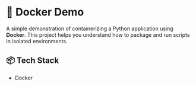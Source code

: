 # 🐳 Docker Demo 

A simple demonstration of containerizing a Python application using **Docker**. This project helps you understand how to package and run scripts in isolated environments.

## 📦 Tech Stack

- Docker

